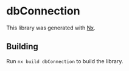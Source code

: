 # dbConnection

This library was generated with [Nx](https://nx.dev).

## Building

Run `nx build dbConnection` to build the library.
